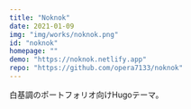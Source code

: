 ```yaml
---
title: "Noknok"
date: 2021-01-09 
img: "img/works/noknok.png"
id: "noknok"
homepage: ""
demo: "https://noknok.netlify.app"
repo: "https://github.com/opera7133/noknok"
---
```

白基調のポートフォリオ向けHugoテーマ。